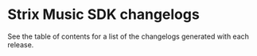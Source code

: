 # Strix Music SDK changelogs

See the table of contents for a list of the changelogs generated with each release. 
